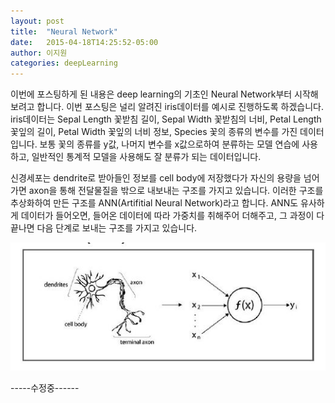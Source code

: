 ```yaml
---
layout: post
title:  "Neural Network"
date:   2015-04-18T14:25:52-05:00
author: 이지원
categories: deepLearning
---
```


이번에 포스팅하게 된 내용은 deep learning의 기초인 Neural Network부터 시작해 보려고 합니다. 이번 포스팅은 널리 알려진 iris데이터를 예시로 진행하도록 하겠습니다. iris데이터는 Sepal Length 꽃받침 길이, Sepal Width 꽃받침의 너비, Petal Length 꽃잎의 길이, Petal Width 꽃잎의 너비 정보, Species 꽃의 종류의 변수를 가진 데이터입니다. 보통 꽃의 종류를 y값, 나머지 변수를 x값으로하여 분류하는 모델 연습에 사용하고, 일반적인 통계적 모델을 사용해도 잘 분류가 되는 데이터입니다.  

  
신경세포는 dendrite로 받아들인 정보를 cell body에 저장했다가 자신의 용량을 넘어가면 axon을 통해 전달물질을 밖으로 내보내는 구조를 가지고 있습니다. 이러한 구조를 추상화하여 만든 구조를 ANN(Artifitial Neural Network)라고 합니다. ANN도 유사하게 데이터가 들어오면, 들어온 데이터에 따라 가중치를 취해주어 더해주고, 그 과정이 다 끝나면 다음 단계로 보내는 구조를 가지고 있습니다. 

![뉴론 구조와 ANN구조.](https://github.com/easy1012/easy1012.github.io/blob/master/assets/nn참고2.jpg)

-----수정중------

